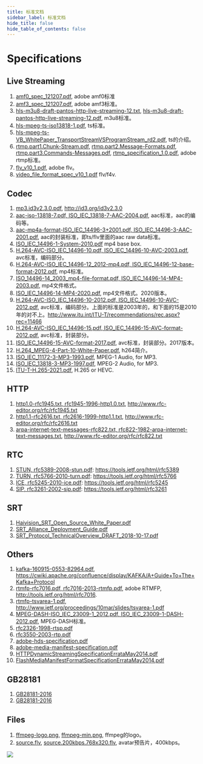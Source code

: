```yaml
---
title: 标准文档
sidebar_label: 标准文档
hide_title: false
hide_table_of_contents: false
---
```


# Specifications

## Live Streaming

1. [amf0_spec_121207.pdf](/files/amf0_spec_121207.pdf), adobe amf0标准
1. [amf3_spec_121207.pdf](/files/amf3_spec_121207.pdf), adobe amf3标准。
1. [hls-m3u8-draft-pantos-http-live-streaming-12.txt](/files/hls-m3u8-draft-pantos-http-live-streaming-12.txt), [hls-m3u8-draft-pantos-http-live-streaming-12.pdf](/files/hls-m3u8-draft-pantos-http-live-streaming-12.pdf), m3u8标准。
1. [hls-mpeg-ts-iso13818-1.pdf](/files/hls-mpeg-ts-iso13818-1.pdf), ts标准。
1. [hls-mpeg-ts-VB_WhitePaper_TransportStreamVSProgramStream_rd2.pdf](/files/hls-mpeg-ts-VB_WhitePaper_TransportStreamVSProgramStream_rd2.pdf), ts的介绍。
1. [rtmp.part1.Chunk-Stream.pdf](/files/rtmp.part1.Chunk-Stream.pdf), [rtmp.part2.Message-Formats.pdf](/files/rtmp.part2.Message-Formats.pdf), [rtmp.part3.Commands-Messages.pdf](/files/rtmp.part3.Commands-Messages.pdf), [rtmp_specification_1.0.pdf](/files/rtmp_specification_1.0.pdf), adobe rtmp标准。
1. [flv_v10_1.pdf](/files/flv_v10_1.pdf), adobe flv。
1. [video_file_format_spec_v10_1.pdf](/files/video_file_format_spec_v10_1.pdf) flv/f4v.

## Codec

1. [mp3.id3v2.3.0.pdf](/files/mp3.id3v2.3.0.pdf), http://id3.org/id3v2.3.0
1. [aac-iso-13818-7.pdf, ISO_IEC_13818-7-AAC-2004.pdf](/files/ISO_IEC_13818-7-AAC-2004.pdf), aac标准，aac的编码等。
1. [aac-mp4a-format-ISO_IEC_14496-3+2001.pdf, ISO_IEC_14496-3-AAC-2001.pdf](/files/ISO_IEC_14496-3-AAC-2001.pdf), aac的封装标准，即ts/flv里面的aac raw data标准。
1. [ISO_IEC_14496-1-System-2010.pdf](/files/ISO_IEC_14496-1-System-2010.pdf) mp4 base box.
1. [H.264-AVC-ISO_IEC_14496-10.pdf, ISO_IEC_14496-10-AVC-2003.pdf](/files/ISO_IEC_14496-10-AVC-2003.pdf), avc标准，编码部分。
1. [H.264-AVC-ISO_IEC_14496-12_2012-mp4.pdf, ISO_IEC_14496-12-base-format-2012.pdf](/files/ISO_IEC_14496-12-base-format-2012.pdf), mp4标准。
1. [ISO_14496-14_2003_mp4-file-format.pdf, ISO_IEC_14496-14-MP4-2003.pdf](/files/ISO_IEC_14496-14-MP4-2003.pdf), mp4文件格式。
1. [ISO_IEC_14496-14-MP4-2020.pdf](/files/ISO_IEC_14496-14-MP4-2020.pdf), mp4文件格式。2020版本。
1. [H.264-AVC-ISO_IEC_14496-10-2012.pdf, ISO_IEC_14496-10-AVC-2012.pdf](/files/ISO_IEC_14496-10-AVC-2012.pdf), avc标准，编码部分。上面的标准是2003年的，和下面的15是2010年的对不上。http://www.itu.int/ITU-T/recommendations/rec.aspx?rec=11466
1. [H.264-AVC-ISO_IEC_14496-15.pdf, ISO_IEC_14496-15-AVC-format-2012.pdf](/files/ISO_IEC_14496-15-AVC-format-2012.pdf), avc标准，封装部分。
1. [ISO_IEC_14496-15-AVC-format-2017.pdf](/files/ISO_IEC_14496-15-AVC-format-2017.pdf), avc标准，封装部分。2017版本。
1. [H.264_MPEG-4-Part-10-White-Paper.pdf](/files/H.264_MPEG-4-Part-10-White-Paper.pdf), h264简介。
1. [ISO_IEC_11172-3-MP3-1993.pdf](/files/ISO_IEC_11172-3-MP3-1993.pdf), MPEG-1 Audio, for MP3.
1. [ISO_IEC_13818-3-MP3-1997.pdf](/files/ISO_IEC_13818-3-MP3-1997.pdf), MPEG-2 Audio, for MP3.
1. [ITU-T-H.265-2021.pdf](/files/ITU-T-H.265-2021.pdf), H.265 or HEVC.

## HTTP

1. [http1.0-rfc1945.txt, rfc1945-1996-http1.0.txt](/files/rfc1945-1996-http1.0.txt), http://www.rfc-editor.org/rfc/rfc1945.txt
1. [http1.1-rfc2616.txt, rfc2616-1999-http1.1.txt](/files/rfc2616-1999-http1.1.txt), http://www.rfc-editor.org/rfc/rfc2616.txt
1. [arpa-internet-text-messages-rfc822.txt, rfc822-1982-arpa-internet-text-messages.txt](/files/rfc822-1982-arpa-internet-text-messages.txt), http://www.rfc-editor.org/rfc/rfc822.txt

## RTC

1. [STUN, rfc5389-2008-stun.pdf](/files/rfc5389-2008-stun.pdf): https://tools.ietf.org/html/rfc5389
1. [TURN, rfc5766-2010-turn.pdf](/files/rfc5766-2010-turn.pdf): https://tools.ietf.org/html/rfc5766
1. [ICE, rfc5245-2010-ice.pdf](/files/rfc5245-2010-ice.pdf): https://tools.ietf.org/html/rfc5245
1. [SIP, rfc3261-2002-sip.pdf](/files/rfc3261-2002-sip.pdf): https://tools.ietf.org/html/rfc3261

## SRT

1. [Haivision_SRT_Open_Source_White_Paper.pdf](/files/Haivision_SRT_Open_Source_White_Paper.pdf)
1. [SRT_Alliance_Deployment_Guide.pdf](/files/SRT_Alliance_Deployment_Guide.pdf)
1. [SRT_Protocol_TechnicalOverview_DRAFT_2018-10-17.pdf](/files/SRT_Protocol_TechnicalOverview_DRAFT_2018-10-17.pdf)

## Others

1. [kafka-160915-0553-82964.pdf](/files/kafka-160915-0553-82964.pdf), https://cwiki.apache.org/confluence/display/KAFKA/A+Guide+To+The+Kafka+Protocol
1. [rtmfp-rfc7016.pdf, rfc7016-2013-rtmfp.pdf](/files/rfc7016-2013-rtmfp.pdf), adobe RTMFP, http://tools.ietf.org/html/rfc7016.
1. [rtmfp-tsvarea-1.pdf](/files/rtmfp-tsvarea-1.pdf), http://www.ietf.org/proceedings/10mar/slides/tsvarea-1.pdf
1. [MPEG-DASH-ISO_IEC_23009-1_2012.pdf, ISO_IEC_23009-1-DASH-2012.pdf](/files/ISO_IEC_23009-1-DASH-2012.pdf), MPEG-DASH标准。
1. [rfc2326-1998-rtsp.pdf](/files/rfc2326-1998-rtsp.pdf)
1. [rfc3550-2003-rtp.pdf](/files/rfc3550-2003-rtp.pdf)
1. [adobe-hds-specification.pdf](/files/adobe-hds-specification.pdf)
1. [adobe-media-manifest-specification.pdf](/files/adobe-media-manifest-specification.pdf)
1. [HTTPDynamicStreamingSpecificationErrataMay2014.pdf](/files/HTTPDynamicStreamingSpecificationErrataMay2014.pdf)
1. [FlashMediaManifestFormatSpecificationErrataMay2014.pdf](/files/FlashMediaManifestFormatSpecificationErrataMay2014.pdf)

## GB28181

1. [GB28181-2016](/files/GBT28181-2016.pdf)
1. [GB28181-2016](/files/GBT28181-2022.pdf)

## Files

1. [ffmpeg-logo.png](/files/ffmpeg-logo.png), [ffmpeg-min.png](/files/ffmpeg-min.png), ffmpeg的logo。
1. [source.flv](/files/source.flv), [source.200kbps.768x320.flv](/files/source.200kbps.768x320.flv), avatar预告片，400kbps。

![](https://ossrs.net/gif/v1/sls.gif?site=ossrs.io&path=/lts/tools/zh/v5/specs)

